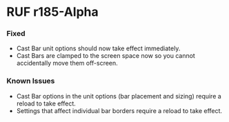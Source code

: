 # RUF r185-Alpha
### Fixed
* Cast Bar unit options should now take effect immediately.
* Cast Bars are clamped to the screen space now so you cannot accidentally move them off-screen.

### Known Issues
* Cast Bar options in the unit options (bar placement and sizing) require a reload to take effect.
* Settings that affect individual bar borders require a reload to take effect.